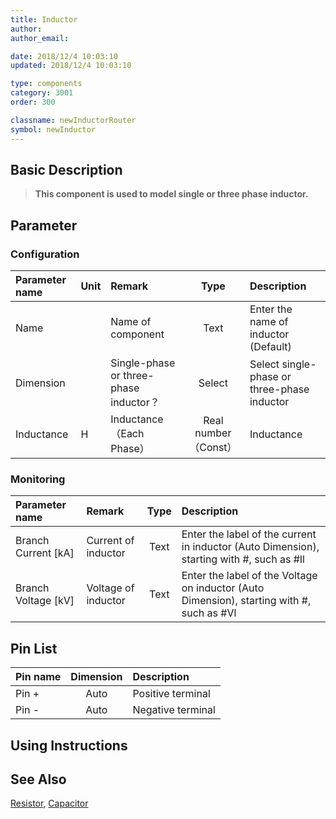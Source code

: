 ```yaml
---
title: Inductor
author: 
author_email:

date: 2018/12/4 10:03:10
updated: 2018/12/4 10:03:10

type: components
category: 3001
order: 300

classname: newInductorRouter
symbol: newInductor
---
```

## Basic Description


> **This component is used to model single or three phase inductor.**

## Parameter
### Configuration
| Parameter name | Unit | Remark | Type | Description |
| :--- | :--- | :--- | :--: | :--- |
| Name |  | Name of component | Text | Enter the name of inductor (Default) |
| Dimension |  | Single-phase or three-phase inductor？ | Select | Select single-phase or three-phase inductor |
| Inductance | H | Inductance （Each Phase） | Real number（Const） | Inductance |

### Monitoring
| Parameter name | Remark | Type | Description |
| :--- | :--- | :--: | :--- |
| Branch Current \[kA\] | Current of inductor | Text | Enter the label of the current in inductor (Auto Dimension), starting with #, such as #Il |
| Branch Voltage \[kV\] | Voltage of inductor | Text | Enter the label of the Voltage on inductor (Auto Dimension), starting with #, such as #Vl |


## Pin List

| Pin name | Dimension | Description |
| :--- | :--:  | :--- |
| Pin + | Auto | Positive terminal |
| Pin - | Auto | Negative terminal |

## Using Instructions



## See Also

[Resistor](compnewResistorRouter.md), [Capacitor](compnewCapacitorRouter.md)